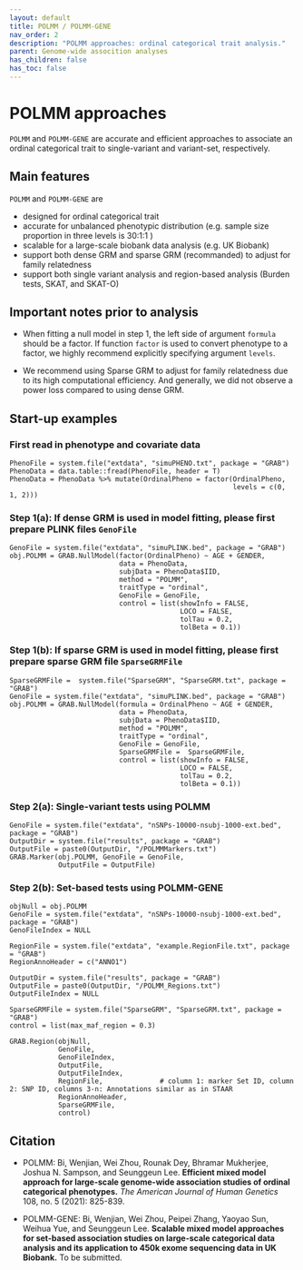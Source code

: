 ```yaml
---
layout: default
title: POLMM / POLMM-GENE
nav_order: 2
description: "POLMM approaches: ordinal categorical trait analysis."
parent: Genome-wide assocition analyses
has_children: false
has_toc: false
---
```


# POLMM approaches 

```POLMM``` and ```POLMM-GENE``` are accurate and efficient approaches to associate an ordinal categorical trait to single-variant and variant-set, respectively.

## Main features

```POLMM``` and ```POLMM-GENE``` are

- designed for ordinal categorical trait
- accurate for unbalanced phenotypic distribution (e.g. sample size proportion in three levels is 30:1:1 )
- scalable for a large-scale biobank data analysis (e.g. UK Biobank)
- support both dense GRM and sparse GRM (recommanded) to adjust for family relatedness
- support both single variant analysis and region-based analysis (Burden tests, SKAT, and SKAT-O)

## Important notes prior to analysis

- When fitting a null model in step 1, the left side of argument ```formula``` should be a factor. If function ```factor``` is used to convert phenotype to a factor, we highly recommend explicitly specifying argument ```levels```.

- We recommend using Sparse GRM to adjust for family relatedness due to its high computational efficiency. And generally, we did not observe a power loss compared to using dense GRM.

## Start-up examples

### First read in phenotype and covariate data

```
PhenoFile = system.file("extdata", "simuPHENO.txt", package = "GRAB")
PhenoData = data.table::fread(PhenoFile, header = T)
PhenoData = PhenoData %>% mutate(OrdinalPheno = factor(OrdinalPheno, 
                                                       levels = c(0, 1, 2)))
```

### Step 1(a): If dense GRM is used in model fitting, please first prepare PLINK files ```GenoFile```

```
GenoFile = system.file("extdata", "simuPLINK.bed", package = "GRAB")
obj.POLMM = GRAB.NullModel(factor(OrdinalPheno) ~ AGE + GENDER,
                           data = PhenoData, 
                           subjData = PhenoData$IID, 
                           method = "POLMM", 
                           traitType = "ordinal",
                           GenoFile = GenoFile,
                           control = list(showInfo = FALSE, 
                                          LOCO = FALSE, 
                                          tolTau = 0.2, 
                                          tolBeta = 0.1))
```

### Step 1(b): If sparse GRM is used in model fitting, please first prepare sparse GRM file ```SparseGRMFile```

```
SparseGRMFile =  system.file("SparseGRM", "SparseGRM.txt", package = "GRAB")
GenoFile = system.file("extdata", "simuPLINK.bed", package = "GRAB")
obj.POLMM = GRAB.NullModel(formula = OrdinalPheno ~ AGE + GENDER,
                           data = PhenoData, 
                           subjData = PhenoData$IID, 
                           method = "POLMM", 
                           traitType = "ordinal",
                           GenoFile = GenoFile,
                           SparseGRMFile =  SparseGRMFile,
                           control = list(showInfo = FALSE, 
                                          LOCO = FALSE, 
                                          tolTau = 0.2, 
                                          tolBeta = 0.1))
```

### Step 2(a): Single-variant tests using POLMM

```
GenoFile = system.file("extdata", "nSNPs-10000-nsubj-1000-ext.bed", package = "GRAB")
OutputDir = system.file("results", package = "GRAB")
OutputFile = paste0(OutputDir, "/POLMMMarkers.txt")
GRAB.Marker(obj.POLMM, GenoFile = GenoFile,
            OutputFile = OutputFile)
```

### Step 2(b): Set-based tests using POLMM-GENE

```
objNull = obj.POLMM
GenoFile = system.file("extdata", "nSNPs-10000-nsubj-1000-ext.bed", package = "GRAB")
GenoFileIndex = NULL

RegionFile = system.file("extdata", "example.RegionFile.txt", package = "GRAB")
RegionAnnoHeader = c("ANNO1")

OutputDir = system.file("results", package = "GRAB")
OutputFile = paste0(OutputDir, "/POLMM_Regions.txt")
OutputFileIndex = NULL

SparseGRMFile = system.file("SparseGRM", "SparseGRM.txt", package = "GRAB")
control = list(max_maf_region = 0.3)

GRAB.Region(objNull,
            GenoFile,
            GenoFileIndex,
            OutputFile,
            OutputFileIndex,
            RegionFile,              # column 1: marker Set ID, column 2: SNP ID, columns 3-n: Annotations similar as in STAAR
            RegionAnnoHeader,
            SparseGRMFile,
            control)
```


## Citation

- POLMM: Bi, Wenjian, Wei Zhou, Rounak Dey, Bhramar Mukherjee, Joshua N. Sampson, and Seunggeun Lee. **Efficient mixed model approach for large-scale genome-wide association studies of ordinal categorical phenotypes.** *The American Journal of Human Genetics* 108, no. 5 (2021): 825-839.

- POLMM-GENE: Bi, Wenjian, Wei Zhou, Peipei Zhang, Yaoyao Sun, Weihua Yue, and Seunggeun Lee. **Scalable mixed model approaches for set-based association studies on large-scale categorical data analysis and its application to 450k exome sequencing data in UK Biobank.** To be submitted.


